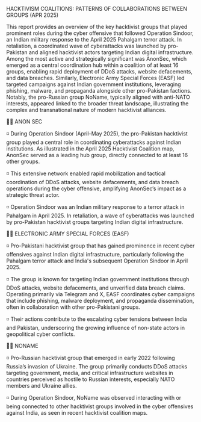 
HACKTIVISM COALITIONS: PATTERNS OF COLLABORATIONS BETWEEN GROUPS (APR 2025)

This report provides an overview of the key hacktivist groups that played prominent roles during the cyber offensive that followed Operation Sindoor, an Indian military response to the April 2025 Pahalgam terror attack. In retaliation, a coordinated wave of cyberattacks was launched by pro-Pakistan and aligned hacktivist actors targeting Indian digital infrastructure. Among the most active and strategically significant was AnonSec, which emerged as a central coordination hub within a coalition of at least 16 groups, enabling rapid deployment of DDoS attacks, website defacements, and data breaches. Similarly, Electronic Army Special Forces (EASF) led targeted campaigns against Indian government institutions, leveraging phishing, malware, and propaganda alongside other pro-Pakistan factions. Notably, the pro-Russian group NoName, typically aligned with anti-NATO interests, appeared linked to the broader threat landscape, illustrating the complex and transnational nature of modern hacktivist alliances.

👨‍💻 ANON SEC

◽ During Operation Sindoor (April–May 2025), the pro-Pakistan hacktivist group played a central role in coordinating cyberattacks against Indian institutions. As illustrated in the April 2025 Hacktivist Coalition map, AnonSec served as a leading hub group, directly connected to at least 16 other groups.

◽ This extensive network enabled rapid mobilization and tactical coordination of DDoS attacks, website defacements, and data breach operations during the cyber offensive, amplifying AnonSec’s impact as a strategic threat actor.

◽ Operation Sindoor was an Indian military response to a terror attack in Pahalgam in April 2025. In retaliation, a wave of cyberattacks was launched by pro-Pakistan hacktivist groups targeting Indian digital infrastructure. 


👨‍💻 ELECTRONIC ARMY SPECIAL FORCES (EASF)

◽ Pro-Pakistani hacktivist group that has gained prominence in recent cyber offensives against Indian digital infrastructure, particularly following the Pahalgam terror attack and India's subsequent Operation Sindoor in April 2025.

◽ The group is known for targeting Indian government institutions through DDoS attacks, website defacements, and unverified data breach claims. Operating primarily via Telegram and X, EASF coordinates cyber campaigns that include phishing, malware deployment, and propaganda dissemination, often in collaboration with other pro-Pakistani groups. 

◽ Their actions contribute to the escalating cyber tensions between India and Pakistan, underscoring the growing influence of non-state actors in geopolitical cyber conflicts.


👨‍💻 NONAME

◽ Pro-Russian hacktivist group that emerged in early 2022 following Russia’s invasion of Ukraine. The group primarily conducts DDoS attacks targeting government, media, and critical infrastructure websites in countries perceived as hostile to Russian interests, especially NATO members and Ukraine allies.

◽ During Operation Sindoor, NoName was observed interacting with or being connected to other hacktivist groups involved in the cyber offensives against India, as seen in recent hacktivist coalition maps.



